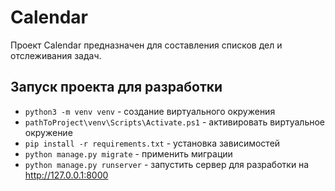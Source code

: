 # Calendar

Проект Calendar предназначен для составления списков дел и отслеживания задач.

## Запуск проекта для разработки

- `python3 -m venv venv` - создание виртуального окружения
- `pathToProject\venv\Scripts\Activate.ps1` - активировать виртуальное окружение
- `pip install -r requirements.txt` - установка зависимостей
- `python manage.py migrate` - применить миграции
- `python manage.py runserver` - запустить сервер для разработки на http://127.0.0.1:8000